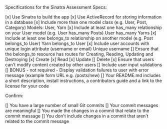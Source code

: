 Specifications for the Sinatra Assessment
Specs:

[x] Use Sinatra to build the app
[x] Use ActiveRecord for storing information in a database
[x] Include more than one model class (e.g. User, Post, Category)
    Models: User, Yarn
[x] Include at least one has_many relationship on your User model (e.g. User has_many Posts)
    User has_many Yarns
[x] Include at least one belongs_to relationship on another model (e.g. Post belongs_to User)
    Yarn belongs_to User
[x] Include user accounts with unique login attribute (username or email)
    Unique username
[] Ensure that the belongs_to resource has routes for Creating, Reading, Updating and Destroying
    [x] Create
    [x] Read
    [x] Update
    [] Delete
[x] Ensure that users can't modify content created by other users
[] Include user input validations
[] BONUS - not required - Display validation failures to user with error message (example form URL e.g. /posts/new)
[] Your README.md includes a short description, install instructions, a contributors guide and a link to the license for your code

Confirm:

[] You have a large number of small Git commits
[] Your commit messages are meaningful
[] You made the changes in a commit that relate to the commit message
[] You don't include changes in a commit that aren't related to the commit message